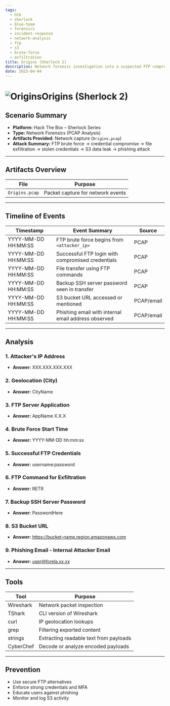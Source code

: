 ```yaml
---
tags:
  - htb
  - sherlock
  - blue-team
  - forensics
  - incident-response
  - network-analysis
  - ftp
  - s3
  - brute-force
  - exfiltration
title: Origins (Sherlock 2)
description: Network forensic investigation into a suspected FTP compromise that led to data exfiltration and further attacks.
date: 2025-04-04
---
```


# ![Origins](Origins.png)Origins (Sherlock 2)

## Scenario Summary

- **Platform:** Hack The Box – Sherlock Series
- **Type:** Network Forensics (PCAP Analysis)
- **Artifacts Provided:** Network capture (`Origins.pcap`)
- **Attack Summary:** FTP brute force → credential compromise → file exfiltration → stolen credentials → S3 data leak → phishing attack

---

## Artifacts Overview

| File          | Purpose                          |
|---------------|----------------------------------|
| `Origins.pcap`| Packet capture for network events|

---

## Timeline of Events

| Timestamp           | Event Summary                                        | Source     |
| ------------------- | --------------------------------------------------- | ---------- |
| YYYY-MM-DD HH:MM:SS | FTP brute force begins from `<attacker_ip>`         | PCAP       |
| YYYY-MM-DD HH:MM:SS | Successful FTP login with compromised credentials   | PCAP       |
| YYYY-MM-DD HH:MM:SS | File transfer using FTP commands                    | PCAP       |
| YYYY-MM-DD HH:MM:SS | Backup SSH server password seen in transfer         | PCAP       |
| YYYY-MM-DD HH:MM:SS | S3 bucket URL accessed or mentioned                 | PCAP/email |
| YYYY-MM-DD HH:MM:SS | Phishing email with internal email address observed | PCAP/email |

---

## Analysis

### 1. Attacker's IP Address
- **Answer:** XXX.XXX.XXX.XXX

### 2. Geolocation (City)
- **Answer:** CityName

### 3. FTP Server Application
- **Answer:** AppName X.X.X

### 4. Brute Force Start Time
- **Answer:** YYYY-MM-DD hh:mm:ss

### 5. Successful FTP Credentials
- **Answer:** username:password

### 6. FTP Command for Exfiltration
- **Answer:** RETR

### 7. Backup SSH Server Password
- **Answer:** PasswordHere

### 8. S3 Bucket URL
- **Answer:** https://bucket-name.region.amazonaws.com

### 9. Phishing Email - Internal Attacker Email
- **Answer:** user@forela.xx.xx

---

## Tools

| Tool       | Purpose                                |
|------------|----------------------------------------|
| Wireshark  | Network packet inspection              |
| TShark     | CLI version of Wireshark               |
| curl       | IP geolocation lookups                 |
| grep       | Filtering exported content             |
| strings    | Extracting readable text from payloads |
| CyberChef  | Decode or analyze encoded payloads     |

---

## Prevention

- Use secure FTP alternatives
- Enforce strong credentials and MFA
- Educate users against phishing
- Monitor and log S3 activity

